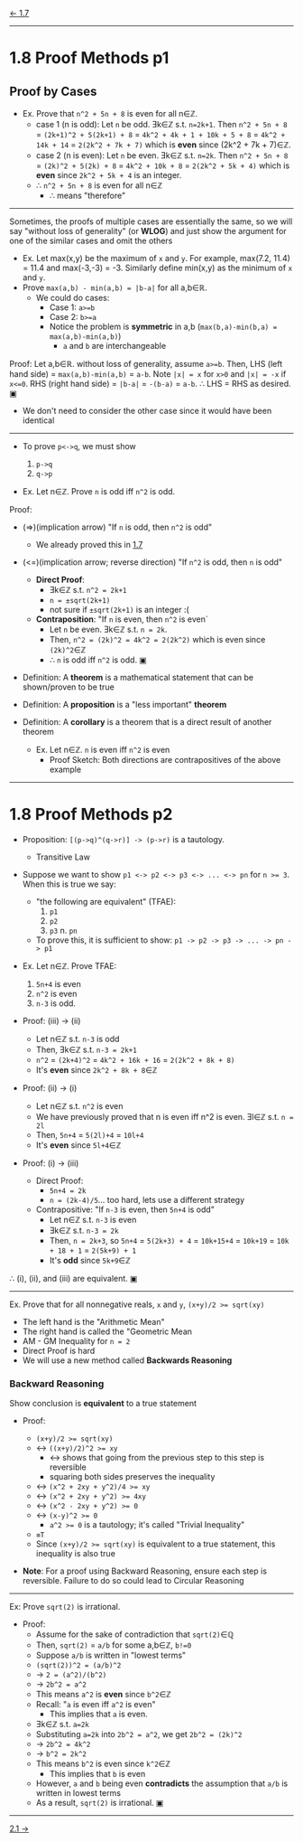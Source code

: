 [\<- 1.7](1.7.md)

---

# 1.8 Proof Methods p1

## Proof by Cases

- Ex. Prove that `n^2 + 5n + 8` is even for all n∈ℤ.
	- case 1 (n is odd): Let `n` be odd. Ǝk∈ℤ s.t. `n=2k+1`. Then `n^2 + 5n + 8` = `(2k+1)^2 + 5(2k+1) + 8` = `4k^2 + 4k + 1 + 10k + 5 + 8` = `4k^2 + 14k + 14` = `2(2k^2 + 7k + 7)` which is **even** since (2k^2 + 7k + 7)∈ℤ.
	- case 2 (n is even): Let `n` be even. Ǝk∈ℤ s.t. `n=2k`. Then `n^2 + 5n + 8` = `(2k)^2 + 5(2k) + 8` = `4k^2 + 10k + 8` = `2(2k^2 + 5k + 4)` which is **even** since `2k^2 + 5k + 4` is an integer.
	- ∴ `n^2 + 5n + 8` is even for all n∈ℤ
		- ∴ means "therefore"

---

Sometimes, the proofs of multiple cases are essentially the same, so we will say "without loss of generality" (or **WLOG**) and just show the argument for one of the similar cases and omit the others

- Ex. Let max(x,y) be the maximum of `x` and `y`. For example, max(7.2, 11.4) = 11.4 and max(-3,-3) = -3. Similarly define min(x,y) as the minimum of `x` and `y`.
- Prove `max(a,b) - min(a,b) = |b-a|` for all a,b∈ℝ.
	- We could do cases:
		- Case 1: `a>=b`
		- Case 2: `b>=a`
		- Notice the problem is **symmetric** in a,b (`max(b,a)-min(b,a) = max(a,b)-min(a,b)`)
			- `a` and `b` are interchangeable

Proof: Let a,b∈ℝ. without loss of generality, assume `a>=b`. Then, LHS (left hand side) = `max(a,b)-min(a,b)` = `a-b`. Note `|x| = x` for `x>0` and `|x| = -x` if `x<=0`. RHS (right hand side) = `|b-a|` = `-(b-a)` = `a-b`. ∴ LHS = RHS as desired. ▣
- We don't need to consider the other case since it would have been identical

---

- To prove `p<->q`, we must show
	1. `p->q`
	2. `q->p`

- Ex. Let n∈ℤ. Prove `n` is odd iff `n^2` is odd.

Proof: 
- (=>)(implication arrow) "If `n` is odd, then `n^2` is odd"
	- We already proved this in [1.7](1.7.md)
- (<=)(implication arrow; reverse direction) "If `n^2` is odd, then `n` is odd"
	- **Direct Proof**:
		- Ǝk∈ℤ s.t. `n^2 = 2k+1`
		- `n = ±sqrt(2k+1)`
		- not sure if `±sqrt(2k+1)` is an integer :(
	- **Contraposition**: "If `n` is even, then `n^2` is even`
		- Let `n` be even. Ǝk∈ℤ s.t. `n = 2k`.
		- Then, `n^2 = (2k)^2 = 4k^2 = 2(2k^2)` which is even since `(2k)^2`∈ℤ
		- ∴ `n` is odd iff `n^2` is odd. ▣

- Definition: A **theorem** is a mathematical statement that can be shown/proven to be true
- Definition: A **proposition** is a "less important" **theorem**
- Definition: A **corollary** is a theorem that is a direct result of another theorem
	- Ex. Let n∈ℤ. `n` is even iff `n^2` is even
		- Proof Sketch: Both directions are contrapositives of the above example

---

# 1.8 Proof Methods p2

- Proposition: `[(p->q)^(q->r)] -> (p->r)` is a tautology.
	- Transitive Law

- Suppose we want to show `p1 <-> p2 <-> p3 <-> ... <-> pn` for `n >= 3`. When this is true we say:
	- "the following are equivalent" (TFAE):
		1. `p1`
		2. `p2`
		3. `p3`
		n. `pn`
	- To prove this, it is sufficient to show: `p1 -> p2 -> p3 -> ... -> pn -> p1`

- Ex. Let n∈ℤ. Prove TFAE:
	1. `5n+4` is even
	2. `n^2` is even
	3. `n-3` is odd.

- Proof: (iii) -> (ii)
	- Let n∈ℤ s.t. `n-3` is odd
	- Then, Ǝk∈ℤ s.t. `n-3 = 2k+1`
	- `n^2` = `(2k+4)^2` = `4k^2 + 16k + 16` = `2(2k^2 + 8k + 8)`
	- It's **even** since `2k^2 + 8k + 8`∈ℤ
- Proof: (ii) -> (i)
	- Let n∈ℤ s.t. `n^2` is even
	- We have previously proved that n is even iff n^2 is even. Ǝl∈ℤ s.t. `n = 2l`
	- Then, `5n+4` = `5(2l)+4` = `10l+4`
	- It's **even** since `5l+4`∈ℤ
- Proof: (i) -> (iii)
	- Direct Proof:
		- `5n+4 = 2k`
		- `n = (2k-4)/5`... too hard, lets use a different strategy
	- Contrapositive: "If `n-3` is even, then `5n+4` is odd"
		- Let n∈ℤ s.t. `n-3` is even
		- Ǝk∈ℤ s.t. `n-3 = 2k`
		- Then, `n = 2k+3`, so `5n+4` = `5(2k+3) + 4` = `10k+15+4` = `10k+19` = `10k + 18 + 1` = `2(5k+9) + 1`
		- It's **odd** since `5k+9`∈ℤ

∴ (i), (ii), and (iii) are equivalent. ▣

---

Ex. Prove that for all nonnegative reals, `x` and `y`, `(x+y)/2 >= sqrt(xy)`
- The left hand is the "Arithmetic Mean"
- The right hand is called the "Geometric Mean
- AM - GM Inequality for `n = 2`
- Direct Proof is hard
- We will use a new method called **Backwards Reasoning**

### Backward Reasoning

Show conclusion is **equivalent** to a true statement

- Proof: 
	- `(x+y)/2 >= sqrt(xy)`
	- <-> `((x+y)/2)^2 >= xy`
		- <-> shows that going from the previous step to this step is reversible
		- squaring both sides preserves the inequality
	- <-> `(x^2 + 2xy + y^2)/4 >= xy`
	- <-> `(x^2 + 2xy + y^2) >= 4xy`
	- <-> `(x^2 - 2xy + y^2) >= 0`
	- <-> `(x-y)^2 >= 0`
		- `a^2 >= 0` is a tautology; it's called "Trivial Inequality"
	- `≡T`
	- Since `(x+y)/2 >= sqrt(xy)` is equivalent to a true statement, this inequality is also true

- **Note**: For a proof using Backward Reasoning, ensure each step is reversible. Failure to do so could lead to Circular Reasoning

---

Ex: Prove `sqrt(2)` is irrational.

- Proof:
	- Assume for the sake of contradiction that `sqrt(2)`∈ℚ
	- Then, `sqrt(2)` = `a/b` for some a,b∈ℤ, `b!=0`
	- Suppose `a/b` is written in "lowest terms"
	- `(sqrt(2))^2 = (a/b)^2`
	- -> `2 = (a^2)/(b^2)`
	- -> `2b^2 = a^2`
	- This means `a^2` is **even** since `b^2`∈ℤ
	- Recall: "`a` is even iff `a^2` is even"
		- This implies that `a` is even. 
	- Ǝk∈ℤ s.t. `a=2k`
	- Substituting `a=2k` into `2b^2 = a^2`, we get `2b^2 = (2k)^2`
	- -> `2b^2 = 4k^2`
	- -> `b^2 = 2k^2`
	- This means `b^2` is even since `k^2`∈ℤ
		- This implies that `b` is even
	- However, `a` and `b` being even **contradicts** the assumption that `a/b` is written in lowest terms
	- As a result, `sqrt(2)` is irrational. ▣

---

[2.1 ->](2.1.md)

